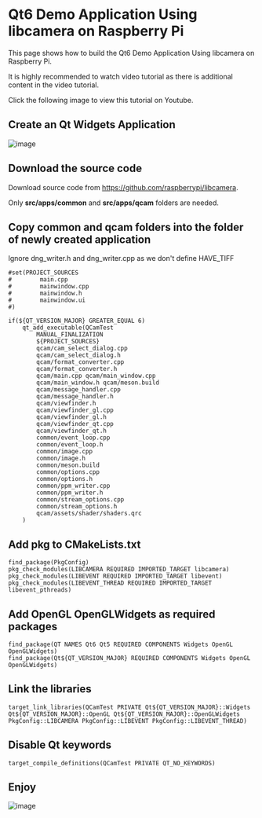 # Qt6 Demo Application Using libcamera on Raspberry Pi
This page shows how to build the Qt6 Demo Application Using libcamera on Raspberry Pi. 

It is highly recommended to watch video tutorial as there is additional content in the video tutorial.

Click the following image to view this tutorial on Youtube.

## Create an Qt Widgets Application
![image](https://github.com/user-attachments/assets/3d1fb799-b80b-451b-afd0-d1f6a776da18)

## Download the source code
Download source code from https://github.com/raspberrypi/libcamera. 

Only **src/apps/common** and **src/apps/qcam** folders are needed.

## Copy **common** and **qcam** folders into the folder of newly created application
Ignore dng_writer.h and dng_writer.cpp as we don't define HAVE_TIFF
```
#set(PROJECT_SOURCES
#        main.cpp
#        mainwindow.cpp
#        mainwindow.h
#        mainwindow.ui
#)

if(${QT_VERSION_MAJOR} GREATER_EQUAL 6)
    qt_add_executable(QCamTest
        MANUAL_FINALIZATION
        ${PROJECT_SOURCES}
        qcam/cam_select_dialog.cpp
        qcam/cam_select_dialog.h
        qcam/format_converter.cpp
        qcam/format_converter.h
        qcam/main.cpp qcam/main_window.cpp
        qcam/main_window.h qcam/meson.build
        qcam/message_handler.cpp
        qcam/message_handler.h
        qcam/viewfinder.h
        qcam/viewfinder_gl.cpp
        qcam/viewfinder_gl.h
        qcam/viewfinder_qt.cpp
        qcam/viewfinder_qt.h
        common/event_loop.cpp
        common/event_loop.h
        common/image.cpp
        common/image.h
        common/meson.build
        common/options.cpp
        common/options.h
        common/ppm_writer.cpp
        common/ppm_writer.h
        common/stream_options.cpp
        common/stream_options.h
        qcam/assets/shader/shaders.qrc
    )
```

## Add pkg to **CMakeLists.txt**
```
find_package(PkgConfig)
pkg_check_modules(LIBCAMERA REQUIRED IMPORTED_TARGET libcamera)
pkg_check_modules(LIBEVENT REQUIRED IMPORTED_TARGET libevent)
pkg_check_modules(LIBEVENT_THREAD REQUIRED IMPORTED_TARGET libevent_pthreads)
```

## Add **OpenGL OpenGLWidgets** as required packages
```
find_package(QT NAMES Qt6 Qt5 REQUIRED COMPONENTS Widgets OpenGL OpenGLWidgets)
find_package(Qt${QT_VERSION_MAJOR} REQUIRED COMPONENTS Widgets OpenGL OpenGLWidgets)
```

## Link the libraries
```
target_link_libraries(QCamTest PRIVATE Qt${QT_VERSION_MAJOR}::Widgets Qt${QT_VERSION_MAJOR}::OpenGL Qt${QT_VERSION_MAJOR}::OpenGLWidgets PkgConfig::LIBCAMERA PkgConfig::LIBEVENT PkgConfig::LIBEVENT_THREAD)
```

## Disable Qt keywords
```
target_compile_definitions(QCamTest PRIVATE QT_NO_KEYWORDS)
```

## Enjoy
![image](https://github.com/user-attachments/assets/d8603a98-a0b4-4448-9aa4-d3149f28b4c3)
